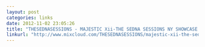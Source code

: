 ```yaml
---
layout: post
categories: links
date: 2012-11-02 23:05:26
title: "THESEDNASESSIONS - MAJESTIC Xii-THE SEDNA SESSIONS NY SHOWCASE &#124; Mixcloud"
linkurl: "http://www.mixcloud.com/THESEDNASESSIONS/majestic-xii-the-sedna-sessions-ny-showcase/"
---
```

